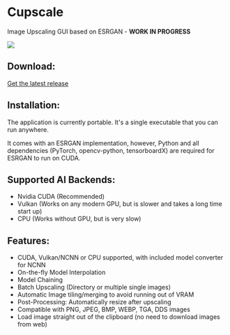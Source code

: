 # Cupscale
Image Upscaling GUI based on ESRGAN - **WORK IN PROGRESS**

![](https://i.imgur.com/tIRI1MO.png)

## Download:

[Get the latest release](https://github.com/n00mkrad/cupscale/releases)

## Installation:

The application is currently portable. It's a single executable that you can run anywhere.

It comes with an ESRGAN implementation, however, Python and all dependencies (PyTorch, opencv-python, tensorboardX) are required for ESRGAN to run on CUDA.

## Supported AI Backends:

- Nvidia CUDA (Recommended)
- Vulkan (Works on any modern GPU, but is slower and takes a long time start up)
- CPU (Works without GPU, but is very slow)

## Features:

- CUDA, Vulkan/NCNN or CPU supported, with included model converter for NCNN
- On-the-fly Model Interpolation
- Model Chaining
- Batch Upscaling (Directory or multiple single images)
- Automatic Image tiling/merging to avoid running out of VRAM
- Post-Processing: Automatically resize after upscaling
- Compatible with PNG, JPEG, BMP, WEBP, TGA, DDS images
- Load image straight out of the clipboard (no need to download images from web)
